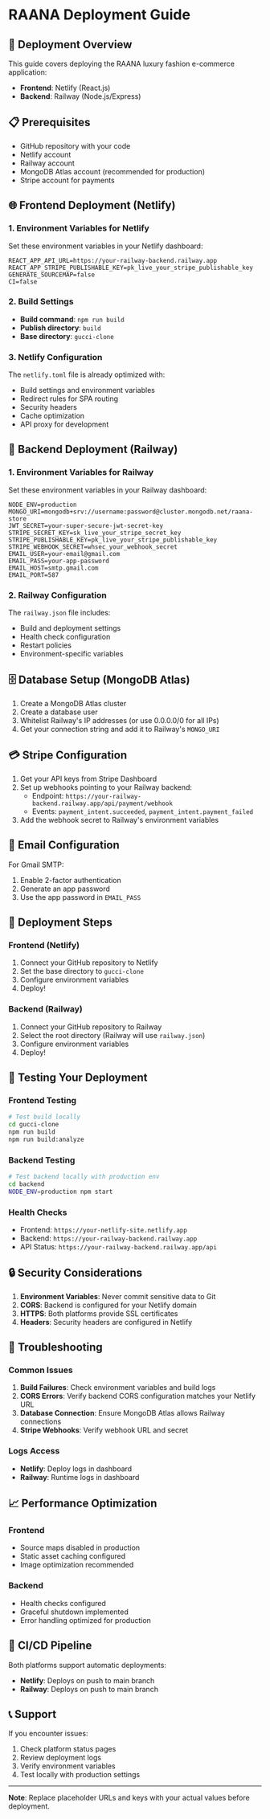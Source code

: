 # RAANA Deployment Guide

## 🚀 Deployment Overview

This guide covers deploying the RAANA luxury fashion e-commerce application:
- **Frontend**: Netlify (React.js)
- **Backend**: Railway (Node.js/Express)

## 📋 Prerequisites

- GitHub repository with your code
- Netlify account
- Railway account
- MongoDB Atlas account (recommended for production)
- Stripe account for payments

## 🌐 Frontend Deployment (Netlify)

### 1. Environment Variables for Netlify

Set these environment variables in your Netlify dashboard:

```env
REACT_APP_API_URL=https://your-railway-backend.railway.app
REACT_APP_STRIPE_PUBLISHABLE_KEY=pk_live_your_stripe_publishable_key
GENERATE_SOURCEMAP=false
CI=false
```

### 2. Build Settings

- **Build command**: `npm run build`
- **Publish directory**: `build`
- **Base directory**: `gucci-clone`

### 3. Netlify Configuration

The `netlify.toml` file is already optimized with:
- Build settings and environment variables
- Redirect rules for SPA routing
- Security headers
- Cache optimization
- API proxy for development

## 🚂 Backend Deployment (Railway)

### 1. Environment Variables for Railway

Set these environment variables in your Railway dashboard:

```env
NODE_ENV=production
MONGO_URI=mongodb+srv://username:password@cluster.mongodb.net/raana-store
JWT_SECRET=your-super-secure-jwt-secret-key
STRIPE_SECRET_KEY=sk_live_your_stripe_secret_key
STRIPE_PUBLISHABLE_KEY=pk_live_your_stripe_publishable_key
STRIPE_WEBHOOK_SECRET=whsec_your_webhook_secret
EMAIL_USER=your-email@gmail.com
EMAIL_PASS=your-app-password
EMAIL_HOST=smtp.gmail.com
EMAIL_PORT=587
```

### 2. Railway Configuration

The `railway.json` file includes:
- Build and deployment settings
- Health check configuration
- Restart policies
- Environment-specific variables

## 🗄️ Database Setup (MongoDB Atlas)

1. Create a MongoDB Atlas cluster
2. Create a database user
3. Whitelist Railway's IP addresses (or use 0.0.0.0/0 for all IPs)
4. Get your connection string and add it to Railway's `MONGO_URI`

## 💳 Stripe Configuration

1. Get your API keys from Stripe Dashboard
2. Set up webhooks pointing to your Railway backend:
   - Endpoint: `https://your-railway-backend.railway.app/api/payment/webhook`
   - Events: `payment_intent.succeeded`, `payment_intent.payment_failed`
3. Add the webhook secret to Railway's environment variables

## 📧 Email Configuration

For Gmail SMTP:
1. Enable 2-factor authentication
2. Generate an app password
3. Use the app password in `EMAIL_PASS`

## 🔧 Deployment Steps

### Frontend (Netlify)

1. Connect your GitHub repository to Netlify
2. Set the base directory to `gucci-clone`
3. Configure environment variables
4. Deploy!

### Backend (Railway)

1. Connect your GitHub repository to Railway
2. Select the root directory (Railway will use `railway.json`)
3. Configure environment variables
4. Deploy!

## 🧪 Testing Your Deployment

### Frontend Testing
```bash
# Test build locally
cd gucci-clone
npm run build
npm run build:analyze
```

### Backend Testing
```bash
# Test backend locally with production env
cd backend
NODE_ENV=production npm start
```

### Health Checks
- Frontend: `https://your-netlify-site.netlify.app`
- Backend: `https://your-railway-backend.railway.app`
- API Status: `https://your-railway-backend.railway.app/api`

## 🔒 Security Considerations

1. **Environment Variables**: Never commit sensitive data to Git
2. **CORS**: Backend is configured for your Netlify domain
3. **HTTPS**: Both platforms provide SSL certificates
4. **Headers**: Security headers are configured in Netlify

## 🚨 Troubleshooting

### Common Issues

1. **Build Failures**: Check environment variables and build logs
2. **CORS Errors**: Verify backend CORS configuration matches your Netlify URL
3. **Database Connection**: Ensure MongoDB Atlas allows Railway connections
4. **Stripe Webhooks**: Verify webhook URL and secret

### Logs Access
- **Netlify**: Deploy logs in dashboard
- **Railway**: Runtime logs in dashboard

## 📈 Performance Optimization

### Frontend
- Source maps disabled in production
- Static asset caching configured
- Image optimization recommended

### Backend
- Health checks configured
- Graceful shutdown implemented
- Error handling optimized for production

## 🔄 CI/CD Pipeline

Both platforms support automatic deployments:
- **Netlify**: Deploys on push to main branch
- **Railway**: Deploys on push to main branch

## 📞 Support

If you encounter issues:
1. Check platform status pages
2. Review deployment logs
3. Verify environment variables
4. Test locally with production settings

---

**Note**: Replace placeholder URLs and keys with your actual values before deployment.